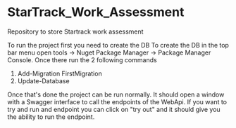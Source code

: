 # StarTrack_Work_Assessment
Repository to store Startrack work assessment

To run the project first you need to create the DB
To create the DB in the top bar menu open tools -> Nuget Package Manager -> Package Manager Console.
Once there run the 2 following commands
  1. Add-Migration FirstMigration
  2. Update-Database

Once that's done the project can be run normally.
It should open a window with a Swagger interface to call the endpoints of the WebApi.
If you want to try and run and endpoint you can click on "try out" and it should give you the ability to run the endpoint.
